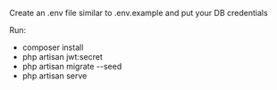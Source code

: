 Create an .env file similar to .env.example and put your DB credentials

Run:
<ul>
    <li>composer install</li>
    <li>php artisan jwt:secret</li>
    <li>php artisan migrate --seed</li>
    <li>php artisan serve</li>
</ul>


